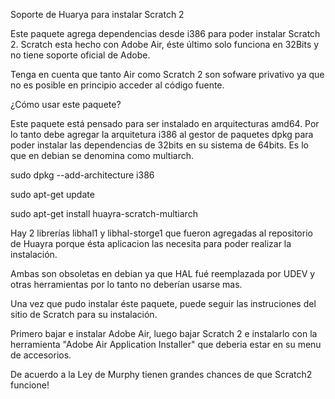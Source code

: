 Soporte de Huarya para instalar Scratch 2 

Este paquete agrega dependencias desde i386 para poder instalar Scratch 2.
Scratch esta hecho con Adobe Air, éste último solo funciona en 32Bits y no
tiene soporte oficial de Adobe.

Tenga en cuenta que tanto Air como Scratch 2 son sofware privativo ya que no 
es posible en principio acceder al código fuente.

¿Cómo usar este paquete?

Este paquete está pensado para ser instalado en arquitecturas amd64.
Por lo tanto debe agregar la arquitetura i386 al gestor de paquetes dpkg para
poder instalar las dependencias de 32bits en su sistema de 64bits. 
Es lo que en debian se denomina como multiarch.

  sudo dpkg --add-architecture i386

  sudo apt-get update
  
  sudo apt-get install huayra-scratch-multiarch

Hay 2 librerías libhal1 y libhal-storge1 que fueron agregadas al repositorio
de Huayra porque ésta aplicacion las necesita para poder realizar la instalación.

Ambas son obsoletas en debian ya que HAL fué reemplazada por UDEV y otras herramientas
por lo tanto no deberían usarse mas.

Una vez que pudo instalar éste paquete, puede seguir las instruciones del sitio
de Scratch para su instalación.

Primero bajar e instalar Adobe Air, luego bajar Scratch 2 e instalarlo con 
la herramienta "Adobe Air Application Installer" que deberia estar en su menu de accesorios.

De acuerdo a la Ley de Murphy tienen grandes chances de que Scratch2 funcione! 



